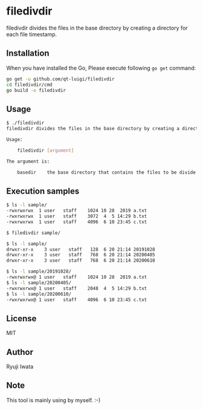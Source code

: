# filedivdir

filedivdir divides the files in the base directory by creating a directory for each file timestamp.

## Installation

When you have installed the Go, Please execute following `go get` command:

```sh
go get -u github.com/qt-luigi/filedivdir
cd filedivdir/cmd
go build -o filedivdir
```

## Usage

```sh
$ ./filedivdir
filedivdir divides the files in the base directory by creating a directory for each file timestamp.

Usage:

	filedivdir [argument]

The argument is:

	basedir    the base directory that contains the files to be divide.
```

## Execution samples

```sh
$ ls -l sample/
-rwxrwxrwx  1 user   staff    1024 10 28  2019 a.txt
-rwxrwxrwx  1 user   staff    3072  4  5 14:29 b.txt
-rwxrwxrwx  1 user   staff    4096  6 10 23:45 c.txt

$ filedivdir sample/

$ ls -l sample/
drwxr-xr-x    3 user   staff   128  6 20 21:14 20191028
drwxr-xr-x    3 user   staff   768  6 20 21:14 20200405
drwxr-xr-x    3 user   staff   768  6 20 21:14 20200610

$ ls -l sample/20191028/
-rwxrwxrwx@ 1 user   staff    1024 10 28  2019 a.txt
$ ls -l sample/20200405/
-rwxrwxrwx@ 1 user   staff    2048  4  5 14:29 b.txt
$ ls -l sample/20200610/
-rwxrwxrwx@ 1 user   staff    4096  6 10 23:45 c.txt
```

## License

MIT

## Author

Ryuji Iwata

## Note

This tool is mainly using by myself. :-)
